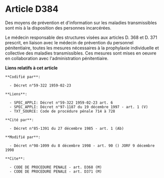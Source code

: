 # Article D384

Des moyens de prévention et d'information sur les maladies transmissibles sont mis à la disposition des personnes
incarcérées.

Le médecin responsable des structures visées aux articles D. 368 et D. 371 prescrit, en liaison avec le médecin de prévention
du personnel pénitentiaire, toutes les mesures nécessaires à la prophylaxie individuelle et collective des maladies
transmissibles. Ces mesures sont mises en oeuvre en collaboration avec l'administration pénitentiaire.

**Liens relatifs à cet article**

	**Codifié par**:

	  - Décret n°59-322 1959-02-23

	**Liens**:

	  - SPEC_APPLI: Décret n°59-322 1959-02-23 art. 6
	  - SPEC_APPLI: Décret n°97-1187 du 19 décembre 1997 - art. 1 (V)
	  - TXT_SOURCE: Code de procédure pénale 714 à 728

	**Cité par**:

	  - Décret n°85-1391 du 27 décembre 1985 - art. 1 (Ab)

	**Modifié par**:

	  - Décret n°98-1099 du 8 décembre 1998 - art. 90 () JORF 9 décembre 1998

	**Cite**:

	  - CODE DE PROCEDURE PENALE - art. D368 (M)
	  - CODE DE PROCEDURE PENALE - art. D371 (M)
